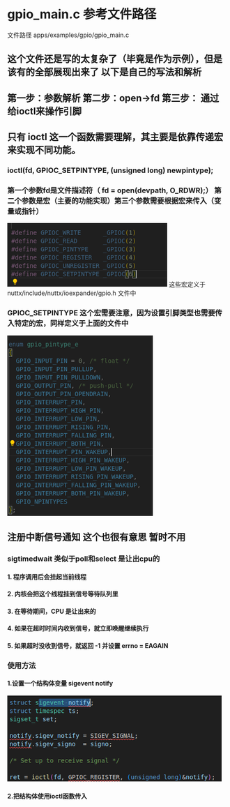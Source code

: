 #       gpio_main.c 参考文件路径
文件路径    apps/examples/gpio/gpio_main.c
##      这个文件还是写的太复杂了（毕竟是作为示例），但是该有的全部展现出来了  以下是自己的写法和解析


##      第一步：参数解析    第二步：open->fd    第三步：    通过给ioctl来操作引脚


##      只有 ioctl 这一个函数需要理解，其主要是依靠传递宏来实现不同功能。


###     ioctl(fd, GPIOC_SETPINTYPE, (unsigned long) newpintype);

###     第一个参数fd是文件描述符（  fd = open(devpath, O_RDWR);） 第二个参数是宏（主要的功能实现）第三个参数需要根据宏来传入（变量或指针）
![alt text](app/ioctl.png)
这些宏定义于 nuttx/include/nuttx/ioexpander/gpio.h 文件中

###     GPIOC_SETPINTYPE 这个宏需要注意，因为设置引脚类型也需要传入特定的宏，同样定义于上面的文件中
![alt text](app/gpio_pintype_e.png)


##      注册中断信号通知    这个也很有意思 暂时不用

###     sigtimedwait 类似于poll和select 是让出cpu的
####    1. 程序调用后会挂起当前线程
####    2. 内核会把这个线程挂到信号等待队列里
####    3. 在等待期间，CPU 是让出来的
####    4. 如果在超时时间内收到信号，就立即唤醒继续执行
####    5. 如果超时没收到信号，就返回 -1 并设置 errno = EAGAIN

###     使用方法
####    1.设置一个结构体变量    sigevent notify
![alt text](<app/sigevent notify.png>)
####    2.把结构体使用ioctl函数传入